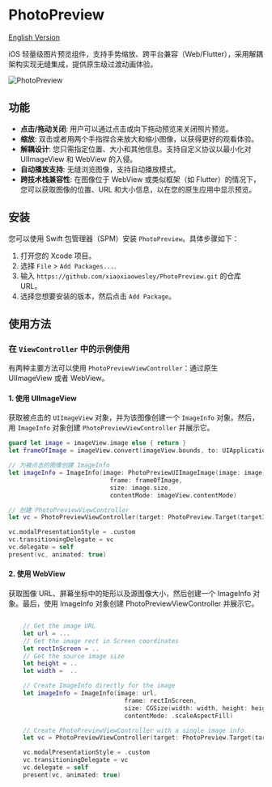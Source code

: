 # PhotoPreview
<a href="README.md">English Version</a>

iOS 轻量级图片预览组件，支持手势缩放、跨平台兼容（Web/Flutter），采用解耦架构实现无缝集成，提供原生级过渡动画体验。


![PhotoPreview](intro.gif)

## 功能
- **点击/拖动关闭**: 用户可以通过点击或向下拖动预览来关闭照片预览。
- **缩放**: 双击或者用两个手指捏合来放大和缩小图像，以获得更好的观看体验。
- **解耦设计**: 您只需指定位置、大小和其他信息。支持自定义协议以最小化对 UIImageView 和 WebView 的入侵。
- **自动播放支持**: 无缝浏览图像，支持自动播放模式。
- **跨技术栈兼容性**: 在图像位于 WebView 或类似框架（如 Flutter）的情况下，您可以获取图像的位置、URL 和大小信息，以在您的原生应用中显示预览。

## 安装

您可以使用 Swift 包管理器（SPM）安装 `PhotoPreview`。具体步骤如下：

1. 打开您的 Xcode 项目。
2. 选择 `File` > `Add Packages...`.
3. 输入 `https://github.com/xiaoxiaowesley/PhotoPreview.git` 的仓库 URL。
4. 选择您想要安装的版本，然后点击 `Add Package`。

## 使用方法

### 在 `ViewController` 中的示例使用

有两种主要方法可以使用 `PhotoPreviewViewController`：通过原生 UIImageView 或者 WebView。

#### 1. 使用 UIImageView

获取被点击的 `UIImageView` 对象，并为该图像创建一个 `ImageInfo` 对象。然后，用 `ImageInfo` 对象创建 `PhotoPreviewViewController` 并展示它。

```swift
guard let image = imageView.image else { return }
let frameOfImage = imageView.convert(imageView.bounds, to: UIApplication.shared.windows.first)

// 为被点击的图像创建 ImageInfo
let imageInfo = ImageInfo(image: PhotoPreviewUIImageImage(image: image),
                            frame: frameOfImage,
                            size: image.size,
                            contentMode: imageView.contentMode)

// 创建 PhotoPreviewViewController
let vc = PhotoPreviewViewController(target: PhotoPreview.Target(targetIndex: index, imageInfos: [imageInfo]))

vc.modalPresentationStyle = .custom
vc.transitioningDelegate = vc
vc.delegate = self
present(vc, animated: true)
```

#### 2. 使用 WebView

获取图像 URL、屏幕坐标中的矩形以及源图像大小，然后创建一个 ImageInfo 对象。最后，使用 ImageInfo 对象创建 PhotoPreviewViewController 并展示它。

```swift

    // Get the image URL
    let url = ...
    // Get the image rect in Screen coordinates
    let rectInScreen = .. 
    // Get the source image size
    let height = .. 
    let width =  ..

    // Create ImageInfo directly for the image
    let imageInfo = ImageInfo(image: url,
                                frame: rectInScreen,
                                size: CGSize(width: width, height: height),
                                contentMode: .scaleAspectFill)

    // Create PhotoPreviewViewController with a single image info
    let vc = PhotoPreviewViewController(target: PhotoPreview.Target(targetIndex: 0, imageInfos: [imageInfo]))

    vc.modalPresentationStyle = .custom
    vc.transitioningDelegate = vc
    vc.delegate = self
    present(vc, animated: true)


```
